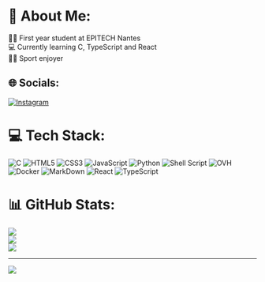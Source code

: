 # 💫 About Me:
👨‍🎓 First year student at EPITECH Nantes\
💻 Currently learning C, TypeScript and React\
🏋️‍♂️ Sport enjoyer


## 🌐 Socials:
[![Instagram](https://img.shields.io/badge/Instagram-%23E4405F.svg?style=for-the-badge&logo=Instagram&logoColor=white)](https://instagram.com/alban._.rss) 

# 💻 Tech Stack:
![C](https://img.shields.io/badge/c-%2300599C.svg?style=for-the-badge&logo=c&logoColor=white) ![HTML5](https://img.shields.io/badge/html5-%23E34F26.svg?style=for-the-badge&logo=html5&logoColor=white) ![CSS3](https://img.shields.io/badge/css3-%231572B6.svg?style=for-the-badge&logo=css3&logoColor=white) ![JavaScript](https://img.shields.io/badge/javascript-%23323330.svg?style=for-the-badge&logo=javascript&logoColor=%23F7DF1E) ![Python](https://img.shields.io/badge/python-3670A0?style=for-the-badge&logo=python&logoColor=ffdd54) ![Shell Script](https://img.shields.io/badge/shell_script-%23121011.svg?style=for-the-badge&logo=gnu-bash&logoColor=white) ![OVH](https://img.shields.io/badge/ovh-%23123F6D.svg?style=for-the-badge&logo=ovh&logoColor=#123F6D) ![Docker](https://img.shields.io/badge/docker-%230db7ed.svg?style=for-the-badge&logo=docker&logoColor=white) ![MarkDown](https://img.shields.io/badge/markdown-%23000000.svg?style=for-the-badge&logo=markdown&logoColor=white) ![React](https://img.shields.io/badge/React-657D8B?style=for-the-badge&logo=react&logoColor=FFFFFF) ![TypeScript](https://img.shields.io/badge/typescript-%23323330.svg?style=for-the-badge&logo=typescript&logoColor=%23F7DF1E)

# 📊 GitHub Stats:
![](https://github-readme-stats.vercel.app/api?username=albanrss&theme=dark&hide_border=true&include_all_commits=true&count_private=false)<br/>
![](https://github-readme-streak-stats.herokuapp.com/?user=albanrss&theme=dark&hide_border=true)<br/>
![](https://github-readme-stats.vercel.app/api/top-langs/?username=albanrss&theme=dark&hide_border=true&include_all_commits=true&count_private=false&layout=compact)

---
[![](https://visitcount.itsvg.in/api?id=albanrss&icon=0&color=0)](https://visitcount.itsvg.in)

<!-- Proudly created with GPRM ( https://gprm.itsvg.in ) -->
